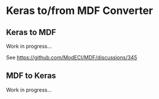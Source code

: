 # Keras to/from MDF Converter

## Keras to MDF

Work in progress...

See https://github.com/ModECI/MDF/discussions/345

## MDF to Keras

Work in progress...
